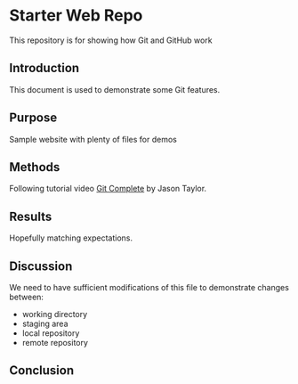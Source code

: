 # Starter Web Repo

This repository is for showing how Git and GitHub work

## Introduction

This document is used to demonstrate some Git features.

## Purpose

Sample website with plenty of files for demos

## Methods

Following tutorial video [Git Complete](https://subscription.packtpub.com/video/application-development/9781787123618/20121/20171/comparing-between-commits) by Jason Taylor.

## Results

Hopefully matching expectations.

## Discussion

We need to have sufficient modifications of this file to demonstrate changes between:
 * working directory
 * staging area
 * local repository
 * remote repository
 
## Conclusion
